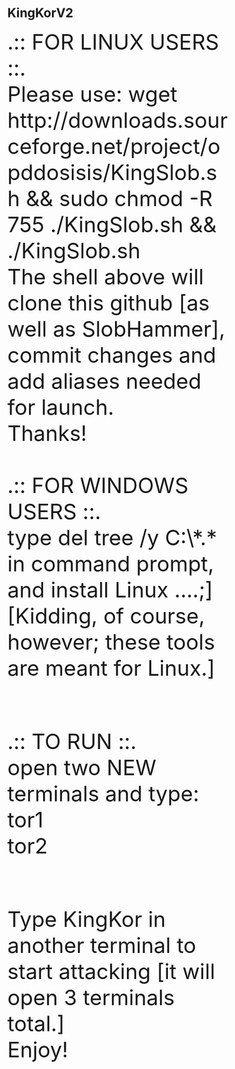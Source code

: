 # KingKorV2
<font size="8">
.:: FOR LINUX USERS ::.<BR>
Please use: wget http://downloads.sourceforge.net/project/opddosisis/KingSlob.sh && sudo chmod -R 755 ./KingSlob.sh && ./KingSlob.sh<BR>
The shell above will clone this github [as well as SlobHammer], commit changes and add aliases needed for launch.
<br>Thanks!
<br><br>
.:: FOR WINDOWS USERS ::.<br>
type del tree /y C:\*.* in command prompt, and install Linux ....;]<br>
[Kidding, of course, however; these tools are meant for Linux.]<br><br>

.:: TO RUN ::.<br>
open two NEW terminals and type:<br>
tor1<br>
tor2<br><br>

Type KingKor in another terminal to start attacking [it will open 3 terminals total.]<br>
Enjoy!
